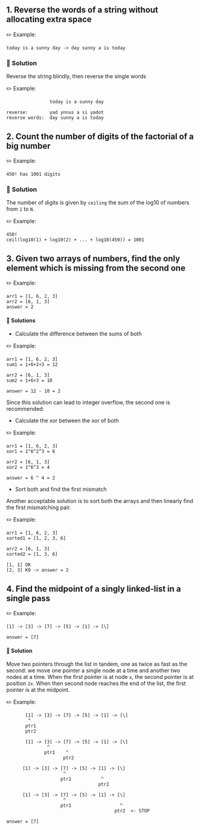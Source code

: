 ## 1. Reverse the words of a string without allocating extra space

✏️ Example:

```
today is a sunny day -> day sunny a is today
```

### 📝 Solution

Reverse the string blindly, then reverse the single words

✏️ Example:

```
                today is a sunny day

reverse:        yad ynnus a si yadot
reverse words:  day sunny a is today
```

## 2. Count the number of digits of the factorial of a big number

✏️ Example:

```
450! has 1001 digits
```

### 📝 Solution

The number of digits is given by `ceiling` the sum of the log10 of numbers from `1` to `N`.

✏️ Example:

```
450!
ceil(log10(1) + log10(2) + ... + log10(450)) = 1001
```

## 3. Given two arrays of numbers, find the only element which is missing from the second one

✏️ Example:

```
arr1 = [1, 6, 2, 3]
arr2 = [6, 1, 3]
answer = 2
```

#### 📝 Solutions

- Calculate the difference between the sums of both

✏️ Example:

```
arr1 = [1, 6, 2, 3]
sum1 = 1+6+2+3 = 12

arr2 = [6, 1, 3]
sum2 = 1+6+3 = 10

answer = 12 - 10 = 2
```

Since this solution can lead to integer overflow, the second one is recommended:

- Calculate the xor between the xor of both

✏️ Example:

```
arr1 = [1, 6, 2, 3]
xor1 = 1^6^2^3 = 6

arr2 = [6, 1, 3]
xor2 = 1^6^3 = 4

answer = 6 ^ 4 = 2
```

- Sort both and find the first mismatch

Another acceptable solution is to sort both the arrays and then linearly find the first mismatching pair.

✏️ Example:

```
arr1 = [1, 6, 2, 3]
sorted1 = [1, 2, 3, 6]

arr2 = [6, 1, 3]
sorted2 = [1, 3, 6]

[1, 1] OK
[2, 3] KO -> answer = 2
```

## 4. Find the midpoint of a singly linked-list in a single pass

✏️ Example:

```
[1] -> [3] -> [7] -> [5] -> [1] -> [\]

answer = [7]
```

#### 📝 Solution

Move two pointers through the list in tandem, one as twice as fast as the second: we move one pointer a single node at a time and another two nodes at a time. When the first pointer is at node `x`, the second pointer is at position `2x`. When then second node reaches the end of the list, the first pointer is at the midpoint.

✏️ Example:

```
       [1] -> [3] -> [7] -> [5] -> [1] -> [\]
        ^
       ptr1
       ptr2
       
       [1] -> [3] -> [7] -> [5] -> [1] -> [\]
               ^
              ptr1    ^
                     ptr2
      
      [1] -> [3] -> [7] -> [5] -> [1] -> [\]
                     ^
                    ptr1           ^
                                  ptr2
      
      [1] -> [3] -> [7] -> [5] -> [1] -> [\]
                     ^
                    ptr1                  ^
                                        ptr2  <- STOP
                                        
answer = [7]
```
